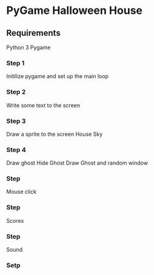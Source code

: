 # PyGame Halloween House 

## Requirements

Python 3 
Pygame

### Step 1
Initilize pygame and set up the main loop

### Step 2
Write some text to the screen

### Step 3
Draw a sprite to the screen
    House
    Sky 

### Step 4
Draw ghost
Hide Ghost
Draw Ghost and random window

### Step  
Mouse click

### Step  
Scores

### Step 
Sound

### Setp